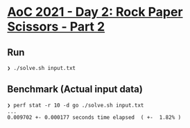 # [AoC 2021 - Day 2: Rock Paper Scissors - Part 2](https://adventofcode.com/2022/day/2)

Run
---

```
❯ ./solve.sh input.txt
```


Benchmark (Actual input data)
-----------------------------

```
❯ perf stat -r 10 -d go ./solve.sh input.txt
...
0.009702 +- 0.000177 seconds time elapsed  ( +-  1.82% )
```
